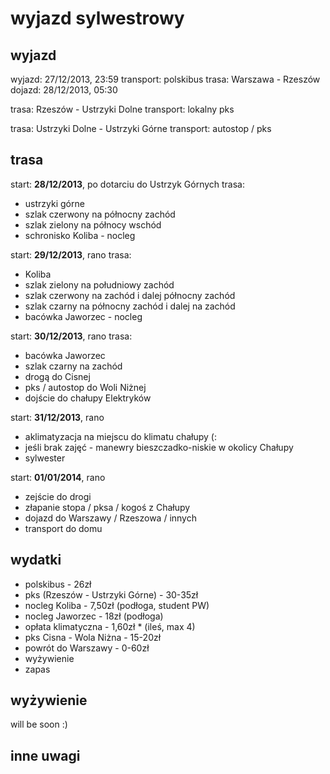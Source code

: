 wyjazd sylwestrowy
==================

wyjazd
------

wyjazd: 27/12/2013, 23:59
transport: polskibus
trasa: Warszawa - Rzeszów
dojazd: 28/12/2013, 05:30

trasa: Rzeszów - Ustrzyki Dolne
transport: lokalny pks

trasa: Ustrzyki Dolne - Ustrzyki Górne
transport: autostop / pks

trasa
-----

start: **28/12/2013**, po dotarciu do Ustrzyk Górnych
trasa:
* ustrzyki górne
* szlak czerwony na północny zachód
* szlak zielony na północy wschód
* schronisko Koliba - nocleg

start: **29/12/2013**, rano
trasa:
* Koliba
* szlak zielony na południowy zachód
* szlak czerwony na zachód i dalej północny zachód
* szlak czarny na północny zachód i dalej na zachód
* bacówka Jaworzec - nocleg

start: **30/12/2013**, rano
trasa:
* bacówka Jaworzec
* szlak czarny na zachód
* drogą do Cisnej
* pks / autostop do Woli Niżnej
* dojście do chałupy Elektryków

start: **31/12/2013**, rano
* aklimatyzacja na miejscu do klimatu chałupy (:
* jeśli brak zajęć - manewry bieszczadko-niskie w okolicy Chałupy
* sylwester

start: **01/01/2014**, rano
* zejście do drogi
* złapanie stopa / pksa / kogoś z Chałupy
* dojazd do Warszawy / Rzeszowa / innych
* transport do domu

wydatki
-------

* polskibus - 26zł
* pks (Rzeszów - Ustrzyki Górne) - 30-35zł
* nocleg Koliba - 7,50zł (podłoga, student PW)
* nocleg Jaworzec - 18zł (podłoga)
* opłata klimatyczna - 1,60zł * (ileś, max 4)
* pks Cisna - Wola Niżna - 15-20zł
* powrót do Warszawy - 0-60zł
* wyżywienie
* zapas

wyżywienie
----------

will be soon :)

inne uwagi
----------

